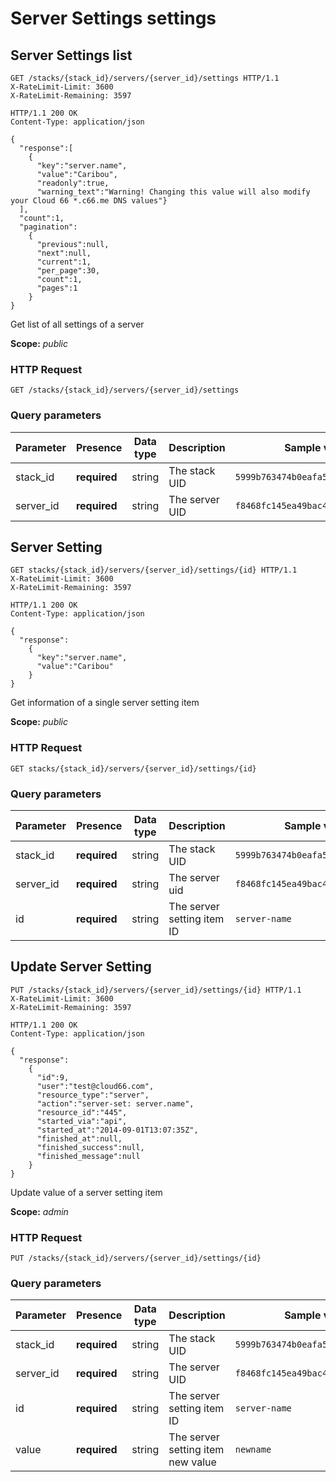 # Server Settings settings

## Server Settings list

```http
GET /stacks/{stack_id}/servers/{server_id}/settings HTTP/1.1
X-RateLimit-Limit: 3600
X-RateLimit-Remaining: 3597
```

```http
HTTP/1.1 200 OK
Content-Type: application/json

{
  "response":[
    {
      "key":"server.name",
      "value":"Caribou",
      "readonly":true,
      "warning_text":"Warning! Changing this value will also modify your Cloud 66 *.c66.me DNS values"}
  ],
  "count":1,
  "pagination":
    {
      "previous":null,
      "next":null,
      "current":1,
      "per_page":30,
      "count":1,
      "pages":1
    }
}
```

Get list of all settings of a server

<aside class="notice">
<b>Scope:</b> <i>public</i>
</aside>

### HTTP Request

`GET /stacks/{stack_id}/servers/{server_id}/settings`

### Query parameters

Parameter | Presence | Data type | Description |  Sample value
--------- | ------- | ------- |----------- |  -------
stack_id | **required** | string | The stack UID | `5999b763474b0eafa5fafb64bff0ba80`
server_id | **required** | string | The server UID | `f8468fc145ea49bac474b30a8fea888d`

## Server Setting

```http
GET stacks/{stack_id}/servers/{server_id}/settings/{id} HTTP/1.1
X-RateLimit-Limit: 3600
X-RateLimit-Remaining: 3597
```

```http
HTTP/1.1 200 OK
Content-Type: application/json

{
  "response":
    {
      "key":"server.name",
      "value":"Caribou"
    }
}
```

Get information of a single server setting item

<aside class="notice">
<b>Scope:</b> <i>public</i>
</aside>

### HTTP Request

`GET stacks/{stack_id}/servers/{server_id}/settings/{id}`

### Query parameters

Parameter | Presence | Data type | Description |  Sample value
--------- | ------- | ------- |----------- |  -------
stack_id | **required** | string | The stack UID | `5999b763474b0eafa5fafb64bff0ba80`
server_id | **required** | string | The server uid | `f8468fc145ea49bac474b30a8fea888d`
id | **required** | string | The server setting item ID | `server-name`

## Update Server Setting

```http
PUT /stacks/{stack_id}/servers/{server_id}/settings/{id} HTTP/1.1
X-RateLimit-Limit: 3600
X-RateLimit-Remaining: 3597
```

```http
HTTP/1.1 200 OK
Content-Type: application/json

{
  "response":
    {
      "id":9,
      "user":"test@cloud66.com",
      "resource_type":"server",
      "action":"server-set: server.name",
      "resource_id":"445",
      "started_via":"api",
      "started_at":"2014-09-01T13:07:35Z",
      "finished_at":null,
      "finished_success":null,
      "finished_message":null
    }
}
```

Update value of a server setting item

<aside class="notice">
<b>Scope:</b> <i>admin</i>
</aside>

### HTTP Request

`PUT /stacks/{stack_id}/servers/{server_id}/settings/{id}`

### Query parameters

Parameter | Presence | Data type | Description |  Sample value
--------- | ------- | ------- |----------- |  -------
stack_id | **required** | string | The stack UID | `5999b763474b0eafa5fafb64bff0ba80`
server_id | **required** | string | The server UID | `f8468fc145ea49bac474b30a8fea888d`
id | **required** | string | The server setting item ID | `server-name`
value | **required** | string | The server setting item new value | `newname`
